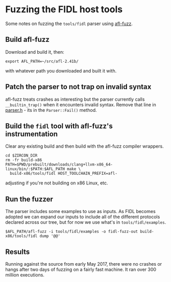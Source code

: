# Fuzzing the FIDL host tools

Some notes on fuzzing the `tools/fidl` parser using
[afl-fuzz](http://lcamtuf.coredump.cx/afl/).

## Build afl-fuzz

Download and build it, then:

```
export AFL_PATH=~/src/afl-2.41b/
```

with whatever path you downloaded and built it with.

## Patch the parser to not trap on invalid syntax

afl-fuzz treats crashes as interesting but the parser currently calls `__builtin_trap()`
when it encounters invalid syntax.
Remove that line in [parser.h](../tools/fidl/parser.h) - its in the `Parser::Fail()` method.

## Build the `fidl` tool with afl-fuzz's instrumentation

Clear any existing build and then build with the afl-fuzz compiler wrappers.

```
cd $ZIRCON_DIR
rm -fr build-x86
PATH=$PWD/prebuilt/downloads/clang+llvm-x86_64-linux/bin/:$PATH:$AFL_PATH make \
  build-x86/tools/fidl HOST_TOOLCHAIN_PREFIX=afl-
```

adjusting if you're not building on x86 Linux, etc.

## Run the fuzzer

The parser includes some examples to use as inputs.
As FIDL becomes adopted we can expand our inputs to include all of the different protocols
declared across our tree, but for now we use what's in `tools/fidl/examples`.

```
$AFL_PATH/afl-fuzz -i tools/fidl/examples -o fidl-fuzz-out build-x86/tools/fidl dump '@@'
```

## Results

Running against the source from early May 2017, there were no crashes or hangs after two days
of fuzzing on a fairly fast machine. It ran over 300 million executions.
